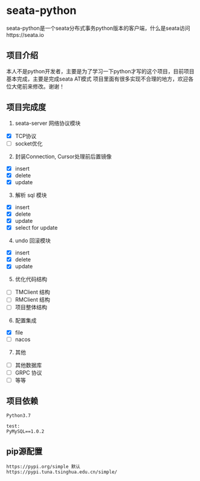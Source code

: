 # seata-python

seata-python是一个seata分布式事务python版本的客户端，什么是seata访问https://seata.io

## 项目介绍
本人不是python开发者，主要是为了学习一下python才写的这个项目，目前项目基本完成，主要是完成seata AT模式
项目里面有很多实现不合理的地方，欢迎各位大佬前来修改。谢谢！

## 项目完成度
1. seata-server 网络协议模块
  - [x] TCP协议
  - [ ] socket优化
2. 封装Connection, Cursor处理前后置镜像
  - [x] insert
  - [x] delete
  - [x] update
3. 解析 sql 模块
  - [x] insert
  - [x] delete
  - [x] update
  - [x] select for update
4. undo 回滚模块
  - [x] insert
  - [x] delete
  - [x] update
5. 优化代码结构
  - [ ] TMClient 结构
  - [ ] RMClient 结构
  - [ ] 项目整体结构
6. 配置集成
  - [x] file
  - [ ] nacos
7. 其他
  - [ ] 其他数据库
  - [ ] GRPC 协议
  - [ ] 等等

## 项目依赖
```
Python3.7

test:
PyMySQL==1.0.2
```

## pip源配置
```
https://pypi.org/simple 默认
https://pypi.tuna.tsinghua.edu.cn/simple/
```
